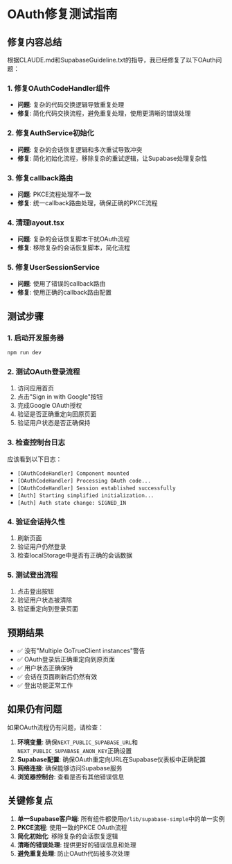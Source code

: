 # OAuth修复测试指南

## 修复内容总结

根据CLAUDE.md和SupabaseGuideline.txt的指导，我已经修复了以下OAuth问题：

### 1. 修复OAuthCodeHandler组件
- **问题**: 复杂的代码交换逻辑导致重复处理
- **修复**: 简化代码交换流程，避免重复处理，使用更清晰的错误处理

### 2. 修复AuthService初始化
- **问题**: 复杂的会话恢复逻辑和多次重试导致冲突
- **修复**: 简化初始化流程，移除复杂的重试逻辑，让Supabase处理复杂性

### 3. 修复callback路由
- **问题**: PKCE流程处理不一致
- **修复**: 统一callback路由处理，确保正确的PKCE流程

### 4. 清理layout.tsx
- **问题**: 复杂的会话恢复脚本干扰OAuth流程
- **修复**: 移除复杂的会话恢复脚本，简化流程

### 5. 修复UserSessionService
- **问题**: 使用了错误的callback路由
- **修复**: 使用正确的callback路由配置

## 测试步骤

### 1. 启动开发服务器
```bash
npm run dev
```

### 2. 测试OAuth登录流程
1. 访问应用首页
2. 点击"Sign in with Google"按钮
3. 完成Google OAuth授权
4. 验证是否正确重定向回原页面
5. 验证用户状态是否正确保持

### 3. 检查控制台日志
应该看到以下日志：
- `[OAuthCodeHandler] Component mounted`
- `[OAuthCodeHandler] Processing OAuth code...`
- `[OAuthCodeHandler] Session established successfully`
- `[Auth] Starting simplified initialization...`
- `[Auth] Auth state change: SIGNED_IN`

### 4. 验证会话持久性
1. 刷新页面
2. 验证用户仍然登录
3. 检查localStorage中是否有正确的会话数据

### 5. 测试登出流程
1. 点击登出按钮
2. 验证用户状态被清除
3. 验证重定向到登录页面

## 预期结果

- ✅ 没有"Multiple GoTrueClient instances"警告
- ✅ OAuth登录后正确重定向到原页面
- ✅ 用户状态正确保持
- ✅ 会话在页面刷新后仍然有效
- ✅ 登出功能正常工作

## 如果仍有问题

如果OAuth流程仍有问题，请检查：

1. **环境变量**: 确保`NEXT_PUBLIC_SUPABASE_URL`和`NEXT_PUBLIC_SUPABASE_ANON_KEY`正确设置
2. **Supabase配置**: 确保OAuth重定向URL在Supabase仪表板中正确配置
3. **网络连接**: 确保能够访问Supabase服务
4. **浏览器控制台**: 查看是否有其他错误信息

## 关键修复点

1. **单一Supabase客户端**: 所有组件都使用`@/lib/supabase-simple`中的单一实例
2. **PKCE流程**: 使用一致的PKCE OAuth流程
3. **简化初始化**: 移除复杂的会话恢复逻辑
4. **清晰的错误处理**: 提供更好的错误信息和处理
5. **避免重复处理**: 防止OAuth代码被多次处理
